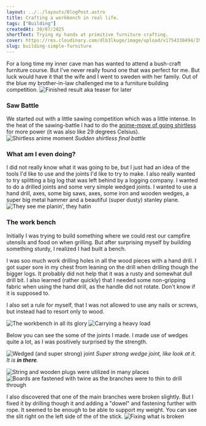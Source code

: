```yaml
---
layout: ../../layouts/BlogPost.astro
title: Crafting a workbench in real life.
tags: ["Building"]
createdAt: 30/07/2025
shortText: Trying my hands at primitive furniture crafting. 
cover: https://res.cloudinary.com/dlb3lkuge/image/upload/v1754338494/IMG_20250727_191628_dyxhg0.jpg
slug: building-simple-furniture 
---
```


For a long time my inner cave man has wanted to attend a bush-craft furniture course. But I've never really found one that was perfect for me. But luck would have it that the wife and I went to sweden with her family. Out of the blue my brother-in-law challenged me to a furniture building competition. 
![Finished result aka teaser for later](https://res.cloudinary.com/dlb3lkuge/image/upload/v1754340646/IMG_20250727_191632_y7jnf4.jpg)

### Saw Battle
We started out with a little sawing competition which was a little intense. In the heat of the sawing-battle I had to do the [anime-move of going shirtless](https://tvtropes.org/pmwiki/pmwiki.php/Main/FinalBattleInducedShirtLoss) for more power (it was also like 29 degrees Celsius).
![Shirtless anime moment](https://res.cloudinary.com/dlb3lkuge/image/upload/v1754337165/power_battle_u5ssvz.png)
*Sudden shirtless final battle*

### What am I even doing?
I did not really know what it was going to be, but I just had an idea of the tools I'd like to use and the joints I'd like to try to make. I also really wanted to try splitting a big log that was left behind by a logging company. I wanted to do a drilled joints and some very simple wedged joints. I wanted to use a hand drill, axes, some big saws, axes, some iron and wooden wedges, a super big metal hammer and a beautiful (super dusty) stanley plane.
![They see me planin', they hatin](https://res.cloudinary.com/dlb3lkuge/image/upload/v1754338492/IMG_20250730_085002_4_q0ia46.jpg)

### The work bench
Initially I was trying to build something where we could rest our campfire utensils and food on when grilling. But after surprising myself by building something sturdy, I realized I had built a bench. 

I was soo much work drilling holes in all the wood pieces with a hand drill. I got super sore in my chest from leaning on the drill when drilling though the bigger logs. It probably did not help that it was a rusty and somewhat dull drill bit. I also learned (rather quickly) that I needed some non-gripping fabric when using the hand drill, as the handle did not rotate. Don't know if it is supposed to.

I also set a rule for myself, that I was not allowed to use any nails or screws, but instead had to resort only to wood. 

<Gallery>

![The workbench in all its glory](https://res.cloudinary.com/dlb3lkuge/image/upload/v1754338494/IMG_20250727_191628_dyxhg0.jpg)
![Carrying a heavy load](https://res.cloudinary.com/dlb3lkuge/image/upload/v1754338501/IMG_20250727_195640_iv5xmf.jpg)

</Gallery>

Below you can see the some of the joints I made. I made use of wedges quite a lot, as I was positively surprised by the strength. 

![Wedged (and super strong) joint](https://res.cloudinary.com/dlb3lkuge/image/upload/v1754338495/IMG_20250727_191639_l0pglt.jpg) 
*Super strong wedge joint, like look at it. It is **in there**.*
<Gallery>

![String and wooden plugs were utilized in many places](https://res.cloudinary.com/dlb3lkuge/image/upload/v1754338497/IMG_20250727_191648_ecxucy.jpg)
![Boards are fastened with twine as the branches were to thin to drill through](https://res.cloudinary.com/dlb3lkuge/image/upload/v1754338496/IMG_20250727_191643_sbxqnj.jpg)


</Gallery>


I also discovered that one of the main branches were broken slightly. But I fixed it by drilling though it and adding a "dowel" and fastening further with rope. It seemed to be enough to be able to support my weight. You can see the slit right on the left side of the of the stick.
![Fixing what is broken](https://res.cloudinary.com/dlb3lkuge/image/upload/v1754338497/IMG_20250727_191645_paxhoa.jpg)
